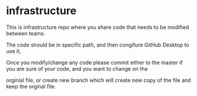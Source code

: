 # infrastructure
This is infrastructure repo where you share code that needs to be modified between teams.

The code should be in specific path, and then congifure GitHub Desktop to use it,

Once you modify/change any code please commit either to the master if you are sure of your code, and you want to change on the

orginial file, or create new branch which will create new copy of the file and keep the orginal file.
